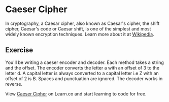 

# Caeser Cipher
In cryptography, a Caesar cipher, also known as Caesar's cipher, the shift cipher, Caesar's code or Caesar shift, is one of the simplest and most widely known encryption techniques. Learn more about it at [Wikipedia](http://en.wikipedia.org/wiki/Caesar_cipher).

## Exercise

You'll be writing a caeser encoder and decoder. Each method takes a string and the offset. The encoder converts the letter a with an offset of 3 to the letter d. A capital letter is always converted to a capital letter i.e Z with an offset of 2 is B. Spaces and punctuation are ignored. The decoder works in reverse.

<p data-visibility='hidden'>View <a href='https://learn.co/lessons/caesar-cipher' title='Caeser Cipher'>Caeser Cipher</a> on Learn.co and start learning to code for free.</p>
